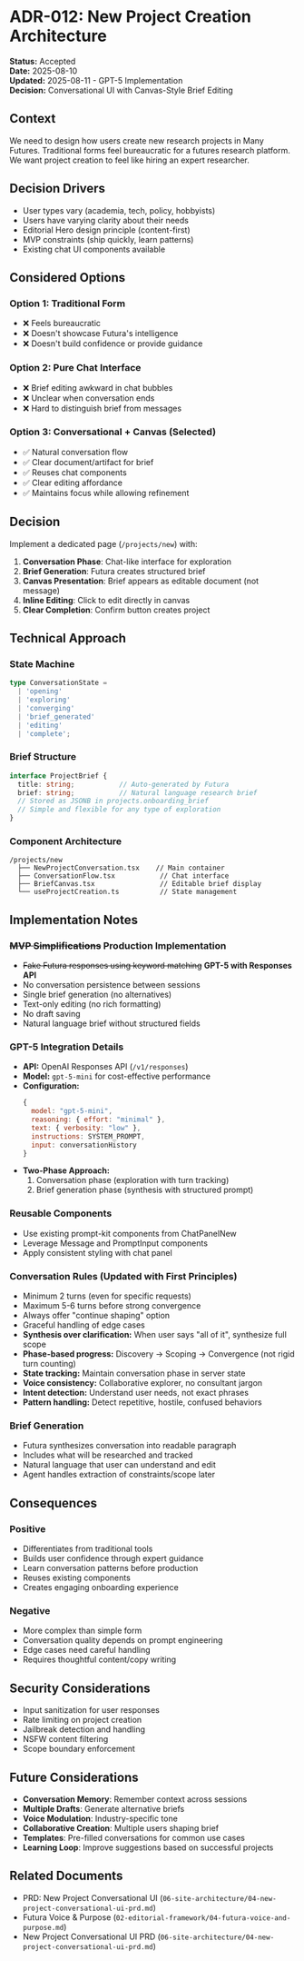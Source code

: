 # ADR-012: New Project Creation Architecture

**Status:** Accepted  
**Date:** 2025-08-10  
**Updated:** 2025-08-11 - GPT-5 Implementation  
**Decision:** Conversational UI with Canvas-Style Brief Editing

## Context

We need to design how users create new research projects in Many Futures. Traditional forms feel bureaucratic for a futures research platform. We want project creation to feel like hiring an expert researcher.

## Decision Drivers

- User types vary (academia, tech, policy, hobbyists)
- Users have varying clarity about their needs
- Editorial Hero design principle (content-first)
- MVP constraints (ship quickly, learn patterns)
- Existing chat UI components available

## Considered Options

### Option 1: Traditional Form
- ❌ Feels bureaucratic
- ❌ Doesn't showcase Futura's intelligence
- ❌ Doesn't build confidence or provide guidance

### Option 2: Pure Chat Interface
- ❌ Brief editing awkward in chat bubbles
- ❌ Unclear when conversation ends
- ❌ Hard to distinguish brief from messages

### Option 3: Conversational + Canvas (Selected)
- ✅ Natural conversation flow
- ✅ Clear document/artifact for brief
- ✅ Reuses chat components
- ✅ Clear editing affordance
- ✅ Maintains focus while allowing refinement

## Decision

Implement a dedicated page (`/projects/new`) with:

1. **Conversation Phase**: Chat-like interface for exploration
2. **Brief Generation**: Futura creates structured brief
3. **Canvas Presentation**: Brief appears as editable document (not message)
4. **Inline Editing**: Click to edit directly in canvas
5. **Clear Completion**: Confirm button creates project

## Technical Approach

### State Machine
```typescript
type ConversationState = 
  | 'opening'
  | 'exploring' 
  | 'converging'
  | 'brief_generated'
  | 'editing'
  | 'complete';
```

### Brief Structure
```typescript
interface ProjectBrief {
  title: string;           // Auto-generated by Futura
  brief: string;           // Natural language research brief
  // Stored as JSONB in projects.onboarding_brief
  // Simple and flexible for any type of exploration
}
```

### Component Architecture
```
/projects/new
  ├── NewProjectConversation.tsx    // Main container
  ├── ConversationFlow.tsx           // Chat interface
  ├── BriefCanvas.tsx                // Editable brief display
  └── useProjectCreation.ts          // State management
```

## Implementation Notes

### ~~MVP Simplifications~~ Production Implementation
- ~~Fake Futura responses using keyword matching~~ **GPT-5 with Responses API**
- No conversation persistence between sessions
- Single brief generation (no alternatives)
- Text-only editing (no rich formatting)
- No draft saving
- Natural language brief without structured fields

### GPT-5 Integration Details
- **API:** OpenAI Responses API (`/v1/responses`)
- **Model:** `gpt-5-mini` for cost-effective performance
- **Configuration:**
  ```javascript
  {
    model: "gpt-5-mini",
    reasoning: { effort: "minimal" },
    text: { verbosity: "low" },
    instructions: SYSTEM_PROMPT,
    input: conversationHistory
  }
  ```
- **Two-Phase Approach:**
  1. Conversation phase (exploration with turn tracking)
  2. Brief generation phase (synthesis with structured prompt)

### Reusable Components
- Use existing prompt-kit components from ChatPanelNew
- Leverage Message and PromptInput components
- Apply consistent styling with chat panel

### Conversation Rules (Updated with First Principles)
- Minimum 2 turns (even for specific requests)
- Maximum 5-6 turns before strong convergence
- Always offer "continue shaping" option
- Graceful handling of edge cases
- **Synthesis over clarification:** When user says "all of it", synthesize full scope
- **Phase-based progress:** Discovery → Scoping → Convergence (not rigid turn counting)
- **State tracking:** Maintain conversation phase in server state
- **Voice consistency:** Collaborative explorer, no consultant jargon
- **Intent detection:** Understand user needs, not exact phrases
- **Pattern handling:** Detect repetitive, hostile, confused behaviors

### Brief Generation
- Futura synthesizes conversation into readable paragraph
- Includes what will be researched and tracked
- Natural language that user can understand and edit
- Agent handles extraction of constraints/scope later

## Consequences

### Positive
- Differentiates from traditional tools
- Builds user confidence through expert guidance
- Learn conversation patterns before production
- Reuses existing components
- Creates engaging onboarding experience

### Negative
- More complex than simple form
- Conversation quality depends on prompt engineering
- Edge cases need careful handling
- Requires thoughtful content/copy writing

## Security Considerations

- Input sanitization for user responses
- Rate limiting on project creation
- Jailbreak detection and handling
- NSFW content filtering
- Scope boundary enforcement

## Future Considerations

- **Conversation Memory**: Remember context across sessions
- **Multiple Drafts**: Generate alternative briefs
- **Voice Modulation**: Industry-specific tone
- **Collaborative Creation**: Multiple users shaping brief
- **Templates**: Pre-filled conversations for common use cases
- **Learning Loop**: Improve suggestions based on successful projects

## Related Documents

- PRD: New Project Conversational UI (`06-site-architecture/04-new-project-conversational-ui-prd.md`)
- Futura Voice & Purpose (`02-editorial-framework/04-futura-voice-and-purpose.md`)
- New Project Conversational UI PRD (`06-site-architecture/04-new-project-conversational-ui-prd.md`)